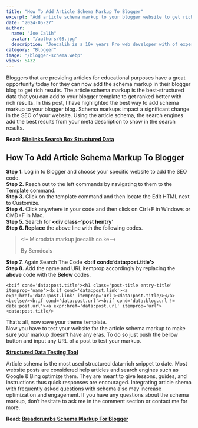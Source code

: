 ```yaml
---
title: "How To Add Article Schema Markup To Blogger"
excerpt: "Add article schema markup to your blogger website to get rich snippets. Enhance your search results with Article Schema Markup for Blogger."
date: "2024-05-27"
author:
  name: "Joe Calih"
  avatar: "/authors/08.jpg"
  description: "Joecalih is a 10+ years Pro web developer with of experience in React and Next.js."
category: "Blogger"
image: "/blogger-schema.webp"
views: 5432
---
```



Bloggers that are providing articles for educational purposes have a great opportunity today for they can now add the schema markup in their blogger blog to get rich results. The article schema markup is the best-structured data that you can add to your blogger template to get ranked better with rich results. In this post, I have highlighted the best way to add schema markup to your blogger blog. Schema markups impact a significant change in the SEO of your website. Using the article schema, the search engines add the best results from your meta description to show in the search results.

**Read: [Sitelinks Search Box Structured Data](https://joecalih.co.ke/sitelinks-search-structured-data-for-search-results/)**

## How To Add Article Schema Markup To Blogger

**Step 1.** Log in to Blogger and choose your specific website to add the SEO code.  
**Step 2.** Reach out to the left commands by navigating to them to the Template command.  
**Step 3.** Click on the template command and then locate the Edit HTML next to Customize.  
**Step 4.** Click anywhere in your code and then click on Ctrl+F in Windows or CMD+F in Mac.  
**Step 5.** Search for **<div class=’post hentry’**  
**Step 6. Replace** the above line with the following codes.

> <!– Microdata markup joecalih.co.ke–>  
> <div class=’post hentry’ itemscope=’itemscope’ itemtype=’http://schema.org/Article’>
> 
> By Semdeals

**Step 7.** Again Search The Code **<b:if cond=’data:post.title’>**  
**Step 8.** Add the name and URL itemprop accordingly by replacing the **above** code with the **Below** codes.

```
<b:if cond='data:post.title'><h1 class='post-title entry-title' itemprop='name'><b:if cond='data:post.link'><a expr:href='data:post.link' itemprop='url'><data:post.title/></a><b:else/><b:if cond='data:post.url'><b:if cond='data:blog.url != data:post.url'><a expr:href='data:post.url' itemprop='url'><data:post.title/>
```

That’s all, now save your theme template.  
Now you have to test your website for the article schema markup to make sure your markup doesn’t have any eras. To do so just push the bellow button and input any URL of a post to test your markup.

[**Structured Data Testing Tool**](https://search.google.com/structured-data/testing-tool/u/0/)

Article schema is the most used structured data-rich snippet to date. Most website posts are considered help articles and search engines such as Google & Bing optimize them. They are meant to give lessons, guides, and instructions thus quick responses are encouraged. Integrating article shema with frequently asked questions with schema also may increase optimization and engagement. If you have any questions about the schema markup, don’t hesitate to ask me in the comment section or contact me for more.

**Read: [Breadcrumbs Schema Markup For Blogger](https://joecalih.co.ke/breadcrumbs-schema-markup-for-blogger-website/)**